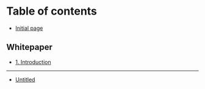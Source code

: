 # Table of contents

* [Initial page](README.md)

## Whitepaper

* [1. Introduction](whitepaper/1.-introduction.md)

---

* [Untitled](untitled.md)

